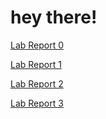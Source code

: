 # hey there!
[Lab Report 0](lab0/lab-report-1-week-0.md)

[Lab Report 1](lab1/lab-1.md)

[Lab Report 2](lab2/lab-2.md)

[Lab Report 3](lab3/lab-3.md)